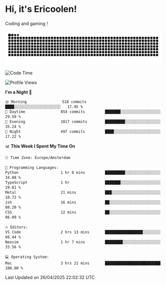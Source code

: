 # Hi, it's Ericoolen!
Coding and gaming！

<picture>
  <source media="(prefers-color-scheme: dark)" srcset="https://raw.githubusercontent.com/Eric-Song-Nop/Eric-Song-Nop/output/github-contribution-grid-snake-dark.svg">
  <source media="(prefers-color-scheme: light)" srcset="https://raw.githubusercontent.com/Eric-Song-Nop/Eric-Song-Nop/output/github-contribution-grid-snake.svg">
  <img alt="github contribution grid snake animation" src="https://raw.githubusercontent.com/Eric-Song-Nop/Eric-Song-Nop/output/github-contribution-grid-snake.svg">
</picture>

<!--START_SECTION:waka-->
![Code Time](http://img.shields.io/badge/Code%20Time-1%2C813%20hrs%2022%20mins-blue)

![Profile Views](http://img.shields.io/badge/Profile%20Views-1-blue)

**I'm a Night 🦉** 

```text
🌞 Morning                518 commits         ████░░░░░░░░░░░░░░░░░░░░░   17.95 % 
🌆 Daytime                854 commits         ███████░░░░░░░░░░░░░░░░░░   29.59 % 
🌃 Evening                1017 commits        █████████░░░░░░░░░░░░░░░░   35.24 % 
🌙 Night                  497 commits         ████░░░░░░░░░░░░░░░░░░░░░   17.22 % 
```


📊 **This Week I Spent My Time On** 

```text
🕑︎ Time Zone: Europe/Amsterdam

💬 Programming Languages: 
Python                   1 hr 8 mins         █████████░░░░░░░░░░░░░░░░   34.08 % 
TypeScript               1 hr                ███████░░░░░░░░░░░░░░░░░░   29.81 % 
Metal                    21 mins             ███░░░░░░░░░░░░░░░░░░░░░░   10.72 % 
zsh                      16 mins             ██░░░░░░░░░░░░░░░░░░░░░░░   08.20 % 
CSS                      12 mins             ██░░░░░░░░░░░░░░░░░░░░░░░   06.09 % 

🔥 Editors: 
VS Code                  2 hrs 13 mins       █████████████████░░░░░░░░   66.44 % 
Neovim                   1 hr 7 mins         ████████░░░░░░░░░░░░░░░░░   33.56 % 

💻 Operating System: 
Mac                      3 hrs 21 mins       █████████████████████████   100.00 % 
```


 Last Updated on 26/04/2025 22:02:32 UTC
<!--END_SECTION:waka-->

